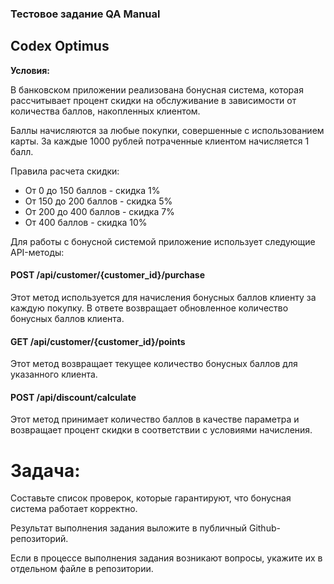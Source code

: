 ### Тестовое задание QA Manual
 ## Codex Optimus 



**Условия:** 


В банковском приложении реализована бонусная система, которая рассчитывает процент скидки на обслуживание в зависимости от количества баллов, накопленных клиентом. 

Баллы начисляются за любые покупки, совершенные с использованием карты. За каждые 1000 рублей потраченные клиентом начисляется 1 балл. 


Правила расчета скидки: 

- От 0 до 150 баллов - скидка 1%
- От 150 до 200 баллов - скидка 5%
- От 200 до 400 баллов - скидка 7%
- От 400 баллов - скидка 10%


Для работы с бонусной системой приложение использует следующие API-методы:


#### **POST /api/customer/{customer_id}/purchase**
Этот метод используется для начисления бонусных баллов клиенту за каждую покупку. В ответе возвращает обновленное количество бонусных баллов клиента.

#### **GET /api/customer/{customer_id}/points**
Этот метод возвращает текущее количество бонусных баллов для указанного клиента.

#### **POST /api/discount/calculate**
Этот метод принимает количество баллов в качестве параметра и возвращает процент скидки в соответствии с условиями начисления.


# Задача:

Составьте список проверок, которые гарантируют, что бонусная система работает корректно.

Результат выполнения задания выложите в публичный Github-репозиторий.

Если в процессе выполнения задания возникают вопросы, укажите их в отдельном файле в репозитории.


